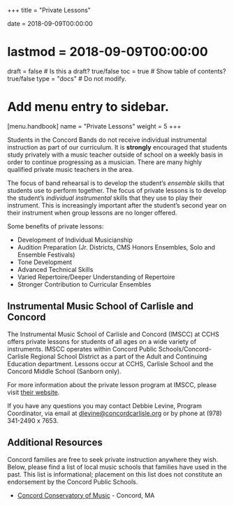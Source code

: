 +++
title = "Private Lessons"

date = 2018-09-09T00:00:00
# lastmod = 2018-09-09T00:00:00

draft = false  # Is this a draft? true/false
toc = true  # Show table of contents? true/false
type = "docs"  # Do not modify.

# Add menu entry to sidebar.
[menu.handbook]
  name = "Private Lessons"
  weight = 5
+++

Students in the Concord Bands do not receive individual instrumental instruction as part of our curriculum. It is **strongly** encouraged that students study privately with a music teacher outside of school on a weekly basis in order to continue progressing as a musician. There are many highly qualified private music teachers in the area.

The focus of band rehearsal is to develop the student’s *ensemble* skills that students use to perform together. The focus of private lessons is to develop the student’s *individual instrumental* skills that they use to play their instrument. This is increasingly important after the student’s second year on their instrument when group lessons are no longer offered.

Some benefits of private lessons:

- Development of Individual Musicianship
- Audition Preparation (Jr. Districts, CMS Honors Ensembles, Solo and Ensemble Festivals)
- Tone Development
- Advanced Technical Skills
- Varied Repertoire/Deeper Understanding of Repertoire
- Stronger Contribution to Curricular Ensembles

## Instrumental Music School of Carlisle and Concord

The Instrumental Music School of Carlisle and Concord (IMSCC) at CCHS offers private lessons for students of all ages on a wide variety of instruments. IMSCC operates within Concord Public Schools/Concord-Carlisle Regional School District as a part of the Adult and Continuing Education department. Lessons occur at CCHS, Carlisle School and the Concord Middle School (Sanborn only).

For more information about the private lesson program at IMSCC, please visit [their website][1].

If you have any questions you may contact Debbie Levine, Program Coordinator, via email at <dlevine@concordcarlisle.org> or by phone at (978) 341-2490 x 7653.

## Additional Resources

Concord families are free to seek private instruction anywhere they wish. Below, please find a list of local music schools that families have used in the past. This list is informational; placement on this list does not constitute an endorsement by the Concord Public Schools.

- [Concord Conservatory of Music](http://https://concordconservatory.org) - Concord, MA

[1]: http://www.concordcarlisleace.org/instrumental-music-school
